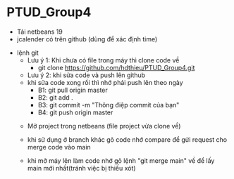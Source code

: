 # PTUD_Group4

- Tải netbeans 19
- jcalender có trên github (dùng để xác định time)

* lệnh git
  * Lưu ý 1: Khi chưa có file trong máy thì clone code về
    + git clone https://github.com/hdthieu/PTUD_Group4.git
  * Lưu ý 2:  khi sửa code và push lên github   
  - khi sửa code xong rồi thì nhớ phải push lên theo ngày
    + B1: git pull origin master
    + B2: git add .
    + B3: git commit -m "Thông điệp commit của bạn"
    + B4: git push origin master
  * Mở project trong netbeans (file project vừa clone về)

  * khi sử dụng ở branch khác gõ code nhớ compare để gửi request cho merge code vào main
  * khi mở máy lên làm code nhớ gõ lệnh "git merge main" về để lấy main mới nhất(tránh việc bị thiếu xót)
    
